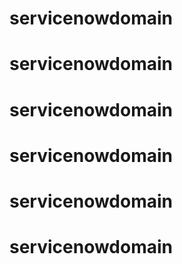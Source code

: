 # servicenowdomain
# servicenowdomain
# servicenowdomain
# servicenowdomain
# servicenowdomain
# servicenowdomain
